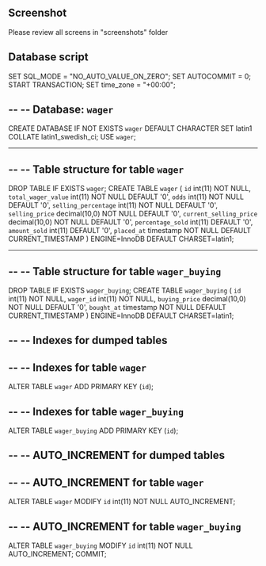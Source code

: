 
## Screenshot

Please review all screens in "screenshots" folder

## Database script

SET SQL_MODE = "NO_AUTO_VALUE_ON_ZERO";
SET AUTOCOMMIT = 0;
START TRANSACTION;
SET time_zone = "+00:00";

--
-- Database: `wager`
--
CREATE DATABASE IF NOT EXISTS `wager` DEFAULT CHARACTER SET latin1 COLLATE latin1_swedish_ci;
USE `wager`;

-- --------------------------------------------------------

--
-- Table structure for table `wager`
--

DROP TABLE IF EXISTS `wager`;
CREATE TABLE `wager` (
  `id` int(11) NOT NULL,
  `total_wager_value` int(11) NOT NULL DEFAULT '0',
  `odds` int(11) NOT NULL DEFAULT '0',
  `selling_percentage` int(11) NOT NULL DEFAULT '0',
  `selling_price` decimal(10,0) NOT NULL DEFAULT '0',
  `current_selling_price` decimal(10,0) NOT NULL DEFAULT '0',
  `percentage_sold` int(11) DEFAULT '0',
  `amount_sold` int(11) DEFAULT '0',
  `placed_at` timestamp NOT NULL DEFAULT CURRENT_TIMESTAMP
) ENGINE=InnoDB DEFAULT CHARSET=latin1;

-- --------------------------------------------------------

--
-- Table structure for table `wager_buying`
--

DROP TABLE IF EXISTS `wager_buying`;
CREATE TABLE `wager_buying` (
  `id` int(11) NOT NULL,
  `wager_id` int(11) NOT NULL,
  `buying_price` decimal(10,0) NOT NULL DEFAULT '0',
  `bought_at` timestamp NOT NULL DEFAULT CURRENT_TIMESTAMP
) ENGINE=InnoDB DEFAULT CHARSET=latin1;

--
-- Indexes for dumped tables
--

--
-- Indexes for table `wager`
--
ALTER TABLE `wager`
  ADD PRIMARY KEY (`id`);

--
-- Indexes for table `wager_buying`
--
ALTER TABLE `wager_buying`
  ADD PRIMARY KEY (`id`);

--
-- AUTO_INCREMENT for dumped tables
--

--
-- AUTO_INCREMENT for table `wager`
--
ALTER TABLE `wager`
  MODIFY `id` int(11) NOT NULL AUTO_INCREMENT;

--
-- AUTO_INCREMENT for table `wager_buying`
--
ALTER TABLE `wager_buying`
  MODIFY `id` int(11) NOT NULL AUTO_INCREMENT;
COMMIT;
